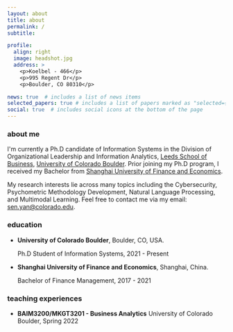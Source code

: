 ```yaml
---
layout: about
title: about
permalink: /
subtitle:

profile:
  align: right
  image: headshot.jpg
  address: >
    <p>Koelbel - 466</p>
    <p>995 Regent Dr</p>
    <p>Boulder, CO 80310</p>

news: true  # includes a list of news items
selected_papers: true # includes a list of papers marked as "selected={true}"
social: true  # includes social icons at the bottom of the page
---
```


### about me

I'm currently a Ph.D candidate of Information Systems in the Division of Organizational Leadership and Information Analytics, [Leeds School of Business](https://www.colorado.edu/business/), [University of Colorado Boulder](https://www.colorado.edu/). Prior joining my Ph.D program, I received my Bachelor from [Shanghai University of Finance and Economics](https://english.sufe.edu.cn/). 

My research interests lie across many topics including the Cybersecurity, Psychometric Methodology Development, Natural Language Processing, and Multimodal Learning. Feel free to contact me via my email: <sen.yan@colorado.edu>.

### education

- **University of Colorado Boulder**, Boulder, CO, USA.

    Ph.D Student of Information Systems, 2021 - Present

- **Shanghai University of Finance and Economics**, Shanghai, China.

    Bachelor of Finance Management, 2017 - 2021

### teaching experiences

- **BAIM3200/MKGT3201 - Business Analytics** University of Colorado Boulder, Spring 2022
